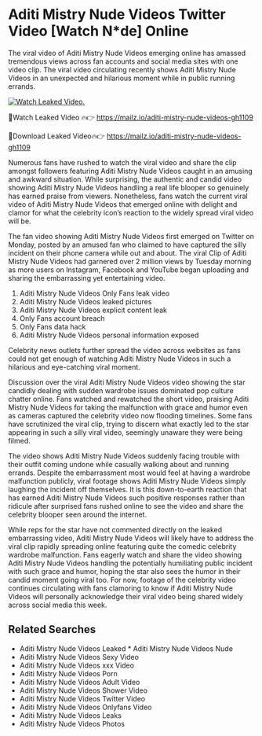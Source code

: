 ﻿# Aditi Mistry Nude Videos Twitter Video [Watch N*de] Online

The viral video of ﻿Aditi Mistry Nude Videos emerging online has amassed tremendous views across fan accounts and social media sites with one video clip. The viral video circulating recently shows ﻿Aditi Mistry Nude Videos in an unexpected and hilarious moment while in public running errands. 

[![Watch Leaked Video.](https://miro.medium.com/v2/resize:fit:828/format:webp/1*cilzJN44JGOrTw9NJCrNHA.gif "Watch Leaked Video")](https://mailz.io/aditi-mistry-nude-videos-gh1109)

🔴Watch Leaked Video 🔥👉  https://mailz.io/aditi-mistry-nude-videos-gh1109 

🔴Download Leaked Video🔥👉  https://mailz.io/aditi-mistry-nude-videos-gh1109 

Numerous fans have rushed to watch the viral video and share the clip amongst followers featuring ﻿Aditi Mistry Nude Videos caught in an amusing and awkward situation. While surprising, the authentic and candid video showing ﻿Aditi Mistry Nude Videos handling a real life blooper so genuinely has earned praise from viewers. Nonetheless, fans watch the current viral video of ﻿Aditi Mistry Nude Videos that emerged online with delight and clamor for what the celebrity icon’s reaction to the widely spread viral video will be.

The fan video showing ﻿Aditi Mistry Nude Videos first emerged on Twitter on Monday, posted by an amused fan who claimed to have captured the silly incident on their phone camera while out and about. The viral Clip of ﻿Aditi Mistry Nude Videos had garnered over 2 million views by Tuesday morning as more users on Instagram, Facebook and YouTube began uploading and sharing the embarrassing yet entertaining video. 

1. ﻿Aditi Mistry Nude Videos Only Fans leak video
2. ﻿Aditi Mistry Nude Videos leaked pictures
3. ﻿Aditi Mistry Nude Videos explicit content leak
4. Only Fans account breach
5. Only Fans data hack
6. ﻿Aditi Mistry Nude Videos personal information exposed


Celebrity news outlets further spread the video across websites as fans could not get enough of watching ﻿Aditi Mistry Nude Videos in such a hilarious and eye-catching viral moment. 

Discussion over the viral ﻿Aditi Mistry Nude Videos video showing the star candidly dealing with sudden wardrobe issues dominated pop culture chatter online. Fans watched and rewatched the short video, praising ﻿Aditi Mistry Nude Videos for taking the malfunction with grace and humor even as cameras captured the celebrity video now flooding timelines. Some fans have scrutinized the viral clip, trying to discern what exactly led to the star appearing in such a silly viral video, seemingly unaware they were being filmed.

The video shows ﻿Aditi Mistry Nude Videos suddenly facing trouble with their outfit coming undone while casually walking about and running errands. Despite the embarrassment most would feel at having a wardrobe malfunction publicly, viral footage shows ﻿Aditi Mistry Nude Videos simply laughing the incident off themselves. It is this down-to-earth reaction that has earned ﻿Aditi Mistry Nude Videos such positive responses rather than ridicule after surprised fans rushed online to see the video and share the celebrity blooper seen around the internet.  

While reps for the star have not commented directly on the leaked embarrassing video, ﻿Aditi Mistry Nude Videos will likely have to address the viral clip rapidly spreading online featuring quite the comedic celebrity wardrobe malfunction. Fans eagerly watch and share the video showing ﻿Aditi Mistry Nude Videos handling the potentially humiliating public incident with such grace and humor, hoping the star also sees the humor in their candid moment going viral too. For now, footage of the celebrity video continues circulating with fans clamoring to know if ﻿Aditi Mistry Nude Videos will personally acknowledge their viral video being shared widely across social media this week.

## Related Searches
* ﻿Aditi Mistry Nude Videos Leaked
﻿* Aditi Mistry Nude Videos Nude
* ﻿Aditi Mistry Nude Videos Sexy Video
* ﻿Aditi Mistry Nude Videos xxx Video
* ﻿Aditi Mistry Nude Videos Porn
* ﻿Aditi Mistry Nude Videos Adult Video
* ﻿Aditi Mistry Nude Videos Shower Video
* ﻿Aditi Mistry Nude Videos Twitter Video
* ﻿Aditi Mistry Nude Videos Onlyfans Video
* ﻿Aditi Mistry Nude Videos Leaks
* ﻿Aditi Mistry Nude Videos Photos